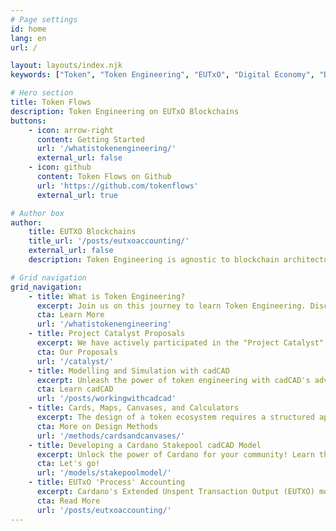 ```yaml
---
# Page settings
id: home
lang: en
url: /

layout: layouts/index.njk
keywords: ["Token", "Token Engineering", "EUTxO", "Digital Economy", "Blockchain Technology", "Decentralised Systems", "Innovation", "Cardano", "decentralisation", "Stakepool", "ADA", "Economics Design"]

# Hero section
title: Token Flows
description: Token Engineering on EUTxO Blockchains
buttons:
    - icon: arrow-right
      content: Getting Started
      url: '/whatistokenengineering/'
      external_url: false
    - icon: github
      content: Token Flows on Github
      url: 'https://github.com/tokenflows'
      external_url: true

# Author box
author:
    title: EUTXO Blockchains
    title_url: '/posts/eutxoaccounting/'
    external_url: false
    description: Token Engineering is agnostic to blockchain architectures, however most people learn by example. Current TE teaching assume Ethereums Balance Account model, we want to change that.

# Grid navigation
grid_navigation:
    - title: What is Token Engineering?
      excerpt: Join us on this journey to learn Token Engineering. Discover how it's shaping the future of the digital economy and how you can be a part of this transformation. Click here to learn more.
      cta: Learn More
      url: '/whatistokenengineering'
    - title: Project Catalyst Proposals
      excerpt: We have actively participated in the "Project Catalyst" funding rounds. Our continued submissions reflect our commitment to advancing the ecosystem through token engineering education and tools.
      cta: Our Proposals
      url: '/catalyst/'
    - title: Modelling and Simulation with cadCAD
      excerpt: Unleash the power of token engineering with cadCAD's advanced simulation capabilities. Elevate your Cardano projects with skills to do complex system modelling. Click here to embark on your journey to mastering token economies with cadCAD now!
      cta: Learn cadCAD
      url: '/posts/workingwithcadcad'
    - title: Cards, Maps, Canvases, and Calculators
      excerpt: The design of a token ecosystem requires a structured approach to capture and analyze requirements. This is where tools like Cards, Wardley Maps, Canvases, and Calculators play a pivotal role in developing the vision, strategy, and mechanics of a token model.
      cta: More on Design Methods
      url: '/methods/cardsandcanvases/'
    - title: Developing a Cardano Stakepool cadCAD Model
      excerpt: Unlock the power of Cardano for your community! Learn the art of token engineering with our latest guide and start building fair, impactful tokenomics today. Click to master the future of decentralized finance.
      cta: Let's go!
      url: '/models/stakepoolmodel/'
    - title: EUTxO 'Process' Accounting
      excerpt: Cardano's Extended Unspent Transaction Output (EUTXO) model extends Bitcoins underlying process UTXO accounting methodology. However the EUTXO is unfamiliar to most, drawing parallels with the REA (Resource-Event-Agent) accounting ontology we compare and contrast the Ethereum balance accounting model.
      cta: Read More
      url: '/posts/eutxoaccounting/'
---
```

